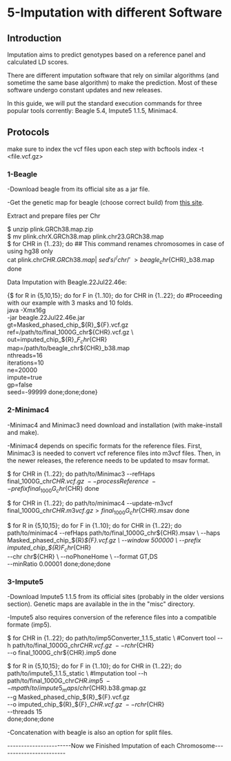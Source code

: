 # 5-Imputation with different Software  
  
## Introduction  
  
Imputation aims to predict genotypes based on a reference panel and calculated LD scores.  
  
There are different imputation software that rely on similar algorithms (and sometime the same base algorithm) to make the prediction. Most of these software undergo constant updates and new releases.  
  
In this guide, we will put the standard execution commands for three popular tools corrently: Beagle 5.4, Impute5 1.1.5, Minimac4.  
  
## Protocols  
  
make sure to index the vcf files upon each step with bcftools index -t \<file.vcf.gz\>  
  
### 1-Beagle  
  
-Download beagle from its official site as a jar file.  
  
-Get the genetic map for beagle (choose correct build) from <a href="https://bochet.gcc.biostat.washington.edu/beagle/genetic_maps/">this site</a>.  
  
Extract and prepare files per Chr  
  
  $ unzip plink.GRCh38.map.zip  
  $ mv plink.chrX.GRCh38.map plink.chr23.GRCh38.map  
  $ for CHR in {1..23}; do                             ## This command renames chromosomes in case of using hg38 only  
    cat plink.chr${CHR}.GRCh38.map | \  
    sed 's/^/chr/' \  
    > beagle_chr${CHR}_b38.map  
  done    
  
Data Imputation with Beagle.22Jul22.46e: 
  
  {$ for R in {5,10,15}; do for F in {1..10}; do for CHR in {1..22}; do        #Proceeding with our example with 3 masks and 10 folds.   
    java -Xmx16g \
      -jar beagle.22Jul22.46e.jar \
        gt=Masked_phased_chip_${R}_${F}.vcf.gz \
        ref=/path/to/final_1000G_chr${CHR}.vcf.gz \
        out=imputed_chip_${R}_${F}_chr${CHR} \
        map=/path/to/beagle_chr${CHR}_b38.map \
        nthreads=16 \
        iterations=10 \
        ne=20000 \
        impute=true \
        gp=false \
        seed=-99999 
  done;done;done}  
  
  
### 2-Minimac4  
  
-Minimac4 and Minimac3 need download and installation (with make-install and make).  

-Minimac4 depends on specific formats for the reference files. First, Minimac3 is needed to convert vcf reference files into m3vcf files. Then, in the newer releases, the reference needs to be updated to msav format.  
  
  $ for CHR in {1..22}; do
    path/to/Minimac3 --refHaps final_1000G_chr${CHR}.vcf.gz \ 
    --processReference \ 
    --prefix final_1000G_chr${CHR}
  done  

  $ for CHR in {1..22}; do
  path/to/minimac4 --update-m3vcf final_1000G_chr${CHR}.m3vcf.gz > final_1000G_chr${CHR}.msav
  done

  $ for R in {5,10,15}; do for F in {1..10}; do for CHR in {1..22}; do 
    path/to/minimac4 --refHaps path/to/final_1000G_chr${CHR}.msav \
    --haps Masked_phased_chip_${R}_${F}.vcf.gz \
    --window 500000 \
    --prefix imputed_chip_${R}_${F}_chr${CHR} \
    --chr chr${CHR} \ 
    --noPhoneHome \ 
    --format GT,DS \
    --minRatio 0.00001 
  done;done;done  
  
### 3-Impute5  
  
-Download Impute5 1.1.5 from its official sites (probably in the older versions section). Genetic maps are available in the in the "misc" directory.  

-Impute5 also requires conversion of the reference files into a compatible formate (imp5).  
  
  $ for CHR in {1..22}; do
    path/to/imp5Converter_1.1.5_static \                 #Convert tool
    --h path/to/final_1000G_chr${CHR}.vcf.gz \
    --r chr${CHR} \
    --o final_1000G_chr${CHR}.imp5
  done  
  
  $ for R in {5,10,15}; do for F in {1..10}; do for CHR in {1..22}; do
    path/to/impute5_1.1.5_static \                       #Imputation tool
   --h path/to/final_1000G_chr${CHR}.imp5 \
   --m path/to/impute5_maps/chr${CHR}.b38.gmap.gz \
   --g Masked_phased_chip_${R}_${F}.vcf.gz \
   --o imputed_chip_${R}_${F}_${CHR}.vcf.gz \
   --r chr${CHR} \
   --threads 15 \
  done;done;done   


-Concatenation with beagle is also an option for split files.  

-----------------------Now we Finished Imputation of each Chromosome------------------------
